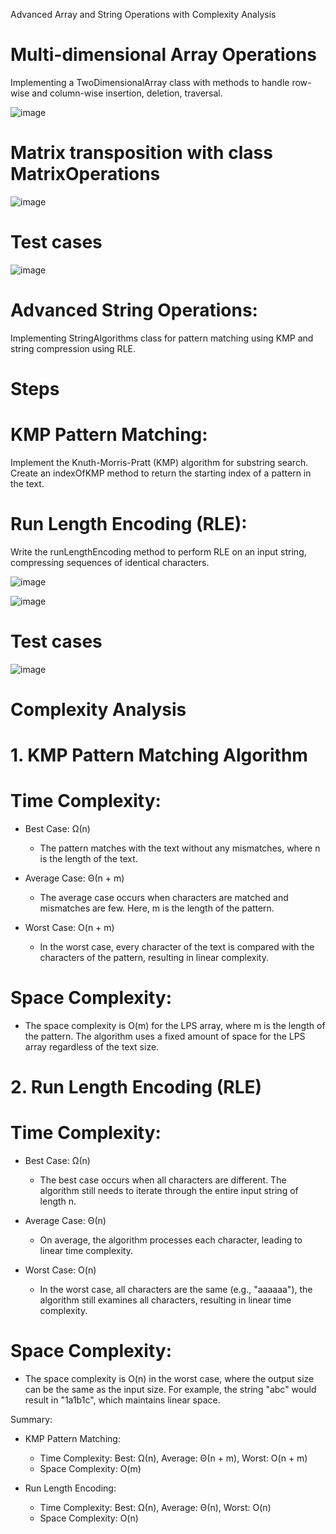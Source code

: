 Advanced Array and String Operations with Complexity Analysis


# Multi-dimensional Array Operations

Implementing a TwoDimensionalArray class with methods to handle row-wise and column-wise insertion, deletion, traversal.

![image](https://github.com/user-attachments/assets/fc28d3b4-9f0a-4080-ac12-928d714980a7)

# Matrix transposition with class MatrixOperations

![image](https://github.com/user-attachments/assets/3035fe35-e509-494a-8cdd-5bd8c5d1589d)

# Test cases

![image](https://github.com/user-attachments/assets/33ed0447-6367-4e9a-8e8a-a3092979efb8)




# Advanced String Operations:
 Implementing StringAlgorithms class for pattern matching using KMP and string compression using RLE.

# Steps

# KMP Pattern Matching:

Implement the Knuth-Morris-Pratt (KMP) algorithm for substring search. Create an indexOfKMP method to return the starting index of a pattern in the text.

# Run Length Encoding (RLE):

Write the runLengthEncoding method to perform RLE on an input string, compressing sequences of identical characters.

![image](https://github.com/user-attachments/assets/b9d625ca-1af2-4a72-968e-cbd40d8ed5ad)

![image](https://github.com/user-attachments/assets/f84ff7c4-96ae-408c-8d7b-49b963d88860)

# Test cases

![image](https://github.com/user-attachments/assets/993a37b9-ed06-412b-96ee-af273d49fe89)




# Complexity Analysis

# 1. KMP Pattern Matching Algorithm

 # Time Complexity:
- Best Case: Ω(n) 
  - The pattern matches with the text without any mismatches, where n is the length of the text.
  
- Average Case: Θ(n + m)
  - The average case occurs when characters are matched and mismatches are few. Here, m is the length of the pattern.

- Worst Case: O(n + m)
  - In the worst case, every character of the text is compared with the characters of the pattern, resulting in linear complexity.

# Space Complexity:
- The space complexity is O(m) for the LPS array, where m is the length of the pattern. The algorithm uses a fixed amount of space for the LPS array regardless of the text size.

# 2. Run Length Encoding (RLE)

# Time Complexity:
- Best Case: Ω(n)
  - The best case occurs when all characters are different. The algorithm still needs to iterate through the entire input string of length n.

- Average Case: Θ(n)
  - On average, the algorithm processes each character, leading to linear time complexity.

- Worst Case: O(n)
  - In the worst case, all characters are the same (e.g., "aaaaaa"), the algorithm still examines all characters, resulting in linear time complexity.

# Space Complexity:
- The space complexity is O(n) in the worst case, where the output size can be the same as the input size. For example, the string "abc" would result in "1a1b1c", which maintains linear space.

Summary:

- KMP Pattern Matching:
  - Time Complexity: Best: Ω(n), Average: Θ(n + m), Worst: O(n + m)
  - Space Complexity: O(m)

- Run Length Encoding:
  - Time Complexity: Best: Ω(n), Average: Θ(n), Worst: O(n)
  - Space Complexity: O(n)







